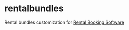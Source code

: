 # rentalbundles
Rental bundles customization for <a href="https://rentalbookingsoftware.com">Rental Booking Software</a>
